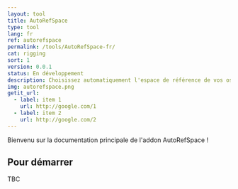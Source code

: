 ```yaml
---
layout: tool
title: AutoRefSpace
type: tool
lang: fr
ref: autorefspace
permalink: /tools/AutoRefSpace-fr/
cat: rigging
sort: 1
version: 0.0.1
status: En développement
description: Choisissez automatiquement l'espace de référence de vos os
img: autorefspace.png
getit_url:
  - label: item 1
    url: http://google.com/1
  - label: item 2
    url: http://google.com/2
---
```


Bienvenu sur la documentation principale de l'addon AutoRefSpace !

## Pour démarrer
TBC
